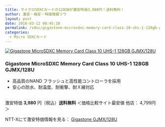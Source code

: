 ```yaml
---
title: マイクロSDXCカードの128GBが激安特価3,980円！送料無料！
author: 激安・格安・特価情報ツウ
layout: post
date: 2016-03-12 00:45:10
permalink: /sdxc/gigastone-microsdxc-memory-card-class-10-uhs-1-128gb-gjmx-128u-3980-nttx.html
categories:
  - Micro SDXCカード
---
```


<div class="img-bg2 img_L">
  <a href="http://px.a8.net/svt/ejp?a8mat=ZYP6S+8IMA3E+S1Q+BWGDT&#038;a8ejpredirect=http://nttxstore.jp/_II_GS14984601" target="_blank"><img border="0" alt="Gigastone MicroSDXC Memory Card Class 10 UHS-1 128GB GJMX/128U" src="http://image.nttxstore.jp/l2_images/G/GS/GS14984601.jpg" data-recalc-dims="1" /></a>
</div>

### Gigastone MicroSDXC Memory Card Class 10 UHS-1 128GB GJMX/128U
<!--more-->

* 高品質のNAND フラッシュと高性能コントローラを採用
* 安心の防水、耐温度、耐衝撃、耐Ｘ線対応

<br clear="all" />激安特価 <span class="tokka-price"><strong>3,980</strong></span> 円（税込）**送料無料**
＜価格比較サイト最安値 他店： 4,799円＞

NTT-Xにて激安特価情報を見る： <span class="fs150p"><a href="http://px.a8.net/svt/ejp?a8mat=ZYP6S+8IMA3E+S1Q+BWGDT&#038;a8ejpredirect=http://nttxstore.jp/_II_TG15254319" target="_blank">Gigastone GJMX/128U</a></span>
